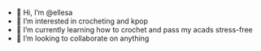 - 👋 Hi, I’m @ellesa
- 👀 I’m interested in crocheting and kpop
- 🌱 I’m currently learning how to crochet and pass my acads stress-free
- 💞️ I’m looking to collaborate on anything


<!---
ellesa/ellesa is a ✨ special ✨ repository because its `README.md` (this file) appears on your GitHub profile.
You can click the Preview link to take a look at your changes.
--->
